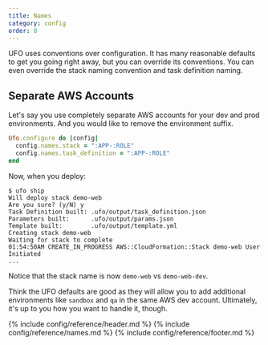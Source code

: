 ```yaml
---
title: Names
category: config
order: 8
---
```


UFO uses conventions over configuration. It has many reasonable defaults to get you going right away, but you can override its conventions. You can even override the stack naming convention and task definition naming.

## Separate AWS Accounts

Let's say you use completely separate AWS accounts for your dev and prod environments. And you would like to remove the environment suffix.

```ruby
Ufo.configure do |config|
  config.names.stack = ":APP-:ROLE"
  config.names.task_definition = ":APP-:ROLE"
end
```

Now, when you deploy:

    $ ufo ship
    Will deploy stack demo-web
    Are you sure? (y/N) y
    Task Definition built: .ufo/output/task_definition.json
    Parameters built:      .ufo/output/params.json
    Template built:        .ufo/output/template.yml
    Creating stack demo-web
    Waiting for stack to complete
    01:54:50AM CREATE_IN_PROGRESS AWS::CloudFormation::Stack demo-web User Initiated
    ...

Notice that the stack name is now `demo-web` vs `demo-web-dev`.

Think the UFO defaults are good as they will allow you to add additional environments like `sandbox` and `qa` in the same AWS dev account. Ultimately, it's up to you how you want to handle it, though.

{% include config/reference/header.md %}
{% include config/reference/names.md %}
{% include config/reference/footer.md %}
